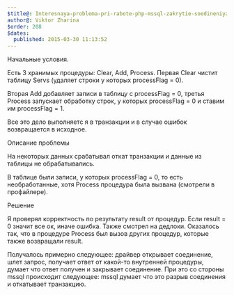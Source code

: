 ```yaml
---
$title@: Interesnaya-problema-pri-rabote-php-mssql-zakrytie-soedineniya-pri-vydache-otveta
author@: Viktor Zharina
$order: 208
$dates:
  published: 2015-03-30 11:13:52
---
```

Начальные условия.

Есть 3 хранимых процедуры: Clear, Add, Process. Первая Clear чистит таблицу Servs (удаляет строки у которых processFlag = 0).

Вторая Add добавляет записи в таблицу c processFlag = 0, третья Process запускает обработку строк, у которых processFlag = 0 и ставим им processFlag = 1.



Все это дело выполняетс я в транзакции и в случае ошибок возвращается в исходное.



Описание проблемы

На некоторых данных срабатывал откат транзакции и данные из таблицы не обрабатывались. 

В таблице были записи, у которых processFlag = 0, то есть необработанные, хотя Process процедура была вызвана (смотрели в профайлере).



Решение

Я проверял корректность по результату result от процедур. Если result = 0 значит все ок, иначе ошибка. Также смотрел на дедлоки. Оказалось так, что в процедуре Process был вызов других процедур, которые также возвращали result. 

Получалось примерно следующее: драйвер открывает соединение, шлет запрос, получает ответ от какой-то внутренней процедуры, думает что ответ получен и закрывает соединение. При это со стороны mssql происходит следующее: mssql думает что это разрыв соединения и откатывает транзакцию.